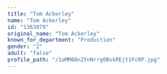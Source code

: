```yaml
---
title: "Tom Ackerley"
name: "Tom Ackerley"
id: "1363079"
original_name: "Tom Ackerley"
known_for_department: "Production"
gender: "2"
adult: "false"
profile_path: "/1oMM60nZYnNrrg0BskREjt1FcRP.jpg"
---
```

